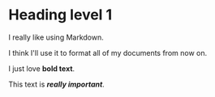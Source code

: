 # Heading level 1

I really like using Markdown.

I think I'll use it to format all of my documents from now on.

I just love **bold text**.

This text is __*really important*__.
